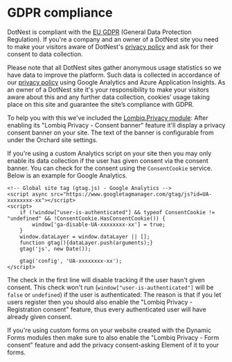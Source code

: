 # GDPR compliance



DotNest is compliant with the [EU GDPR](https://www.eugdpr.org/) (General Data Protection Regulation). If you're a company and an owner of a DotNest site you need to make your visitors aware of DotNest's [privacy policy](https://lombiq.com/privacy-policy) and ask for their consent to data collection.

Please note that all DotNest sites gather anonymous usage statistics so we have data to improve the platform. Such data is collected in accordance of our [privacy policy](https://lombiq.com/privacy-policy) using Google Analytics and Azure Application Insights. As an owner of a DotNest site it's your responsibility to make your visitors aware about this and any further data collection, cookies’ usage taking place on this site and guarantee the site’s compliance with GDPR.

To help you with this we've included the [Lombiq.Privacy module](https://github.com/Lombiq/Orchard-Privacy): After enabling its "Lombiq Privacy - Consent banner" feature it'll display a privacy consent banner on your site. The text of the banner is configurable from under the Orchard site settings.

If you're using a custom Analytics script on your site then you may only enable its data collection if the user has given consent via the consent banner. You can check for the consent using the `ConsentCookie` service. Below is an example for Google Analytics.

    <!-- Global site tag (gtag.js) - Google Analytics -->
    <script async src="https://www.googletagmanager.com/gtag/js?id=UA-xxxxxxxx-xx"></script>
    <script>
        if (!window["user-is-authenticated"] && typeof ConsentCookie != "undefined" && !ConsentCookie.HasConsentCookie()) {
            window['ga-disable-UA-xxxxxxxx-xx'] = true;
        }
        window.dataLayer = window.dataLayer || [];
        function gtag(){dataLayer.push(arguments);}
        gtag('js', new Date());

        gtag('config', 'UA-xxxxxxxx-xx');
    </script>   
 
The check in the first line will disable tracking if the user hasn't given consent. This check won't run (`window["user-is-authenticated"]` will be `false` or `undefined`) if the user is authenticated: The reason is that if you let users register then you should also enable the "Lombiq Privacy - Registration consent" feature, thus every authenticated user will have already given consent.

If you're using custom forms on your website created with the Dynamic Forms modules then make sure to also enable the "Lombiq Privacy - Form consent" feature and add the privacy consent-asking Element of it to your forms.